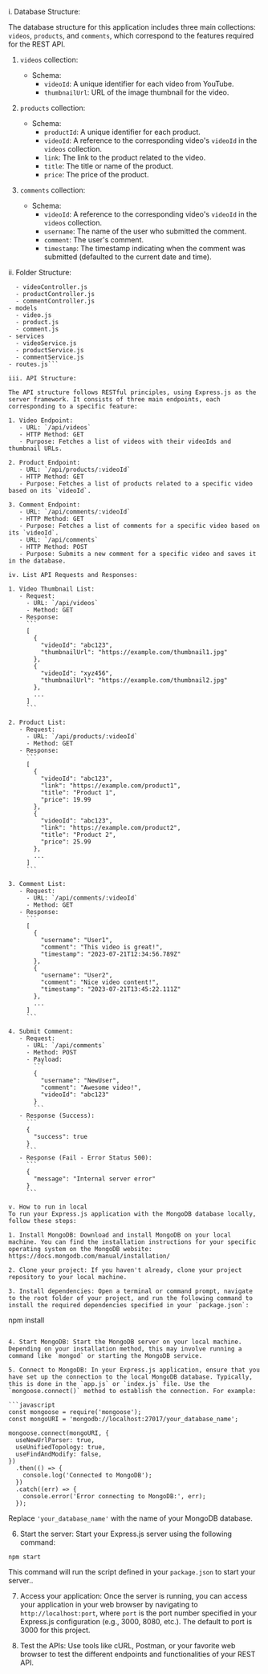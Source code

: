 i. Database Structure:

The database structure for this application includes three main collections: `videos`, `products`, and `comments`, which correspond to the features required for the REST API.

1. `videos` collection:
   - Schema:
     - `videoId`: A unique identifier for each video from YouTube.
     - `thumbnailUrl`: URL of the image thumbnail for the video.

2. `products` collection:
   - Schema:
     - `productId`: A unique identifier for each product.
     - `videoId`: A reference to the corresponding video's `videoId` in the `videos` collection.
     - `link`: The link to the product related to the video.
     - `title`: The title or name of the product.
     - `price`: The price of the product.

3. `comments` collection:
   - Schema:
     - `videoId`: A reference to the corresponding video's `videoId` in the `videos` collection.
     - `username`: The name of the user who submitted the comment.
     - `comment`: The user's comment.
     - `timestamp`: The timestamp indicating when the comment was submitted (defaulted to the current date and time).

ii. Folder Structure:
```- controllers
  - videoController.js
  - productController.js
  - commentController.js
- models
  - video.js
  - product.js
  - comment.js
- services
  - videoService.js
  - productService.js
  - commentService.js
- routes.js```

iii. API Structure:

The API structure follows RESTful principles, using Express.js as the server framework. It consists of three main endpoints, each corresponding to a specific feature:

1. Video Endpoint:
   - URL: `/api/videos`
   - HTTP Method: GET
   - Purpose: Fetches a list of videos with their videoIds and thumbnail URLs.

2. Product Endpoint:
   - URL: `/api/products/:videoId`
   - HTTP Method: GET
   - Purpose: Fetches a list of products related to a specific video based on its `videoId`.

3. Comment Endpoint:
   - URL: `/api/comments/:videoId`
   - HTTP Method: GET
   - Purpose: Fetches a list of comments for a specific video based on its `videoId`.
   - URL: `/api/comments`
   - HTTP Method: POST
   - Purpose: Submits a new comment for a specific video and saves it in the database.

iv. List API Requests and Responses:

1. Video Thumbnail List:
   - Request:
     - URL: `/api/videos`
     - Method: GET
   - Response:
     ```
     [
       {
         "videoId": "abc123",
         "thumbnailUrl": "https://example.com/thumbnail1.jpg"
       },
       {
         "videoId": "xyz456",
         "thumbnailUrl": "https://example.com/thumbnail2.jpg"
       },
       ...
     ]
     ```

2. Product List:
   - Request:
     - URL: `/api/products/:videoId`
     - Method: GET
   - Response:
     ```
     [
       {
         "videoId": "abc123",
         "link": "https://example.com/product1",
         "title": "Product 1",
         "price": 19.99
       },
       {
         "videoId": "abc123",
         "link": "https://example.com/product2",
         "title": "Product 2",
         "price": 25.99
       },
       ...
     ]
     ```

3. Comment List:
   - Request:
     - URL: `/api/comments/:videoId`
     - Method: GET
   - Response:
     ```
     [
       {
         "username": "User1",
         "comment": "This video is great!",
         "timestamp": "2023-07-21T12:34:56.789Z"
       },
       {
         "username": "User2",
         "comment": "Nice video content!",
         "timestamp": "2023-07-21T13:45:22.111Z"
       },
       ...
     ]
     ```

4. Submit Comment:
   - Request:
     - URL: `/api/comments`
     - Method: POST
     - Payload:
       ```
       {
         "username": "NewUser",
         "comment": "Awesome video!",
         "videoId": "abc123"
       }
       ```
   - Response (Success):
     ```
     {
       "success": true
     }
     ```
   - Response (Fail - Error Status 500):
     ```
     {
       "message": "Internal server error"
     }
     ```

v. How to run in local
To run your Express.js application with the MongoDB database locally, follow these steps:

1. Install MongoDB: Download and install MongoDB on your local machine. You can find the installation instructions for your specific operating system on the MongoDB website: https://docs.mongodb.com/manual/installation/

2. Clone your project: If you haven't already, clone your project repository to your local machine.

3. Install dependencies: Open a terminal or command prompt, navigate to the root folder of your project, and run the following command to install the required dependencies specified in your `package.json`:

```
npm install
```

4. Start MongoDB: Start the MongoDB server on your local machine. Depending on your installation method, this may involve running a command like `mongod` or starting the MongoDB service.

5. Connect to MongoDB: In your Express.js application, ensure that you have set up the connection to the local MongoDB database. Typically, this is done in the `app.js` or `index.js` file. Use the `mongoose.connect()` method to establish the connection. For example:

```javascript
const mongoose = require('mongoose');
const mongoURI = 'mongodb://localhost:27017/your_database_name';

mongoose.connect(mongoURI, {
  useNewUrlParser: true,
  useUnifiedTopology: true,
  useFindAndModify: false,
})
  .then(() => {
    console.log('Connected to MongoDB');
  })
  .catch((err) => {
    console.error('Error connecting to MongoDB:', err);
  });
```

Replace `'your_database_name'` with the name of your MongoDB database.

6. Start the server: Start your Express.js server using the following command:

```
npm start
```

This command will run the script defined in your `package.json` to start your server..

7. Access your application: Once the server is running, you can access your application in your web browser by navigating to `http://localhost:port`, where `port` is the port number specified in your Express.js configuration (e.g., 3000, 8080, etc.). The default to port is 3000 for this project.

8. Test the APIs: Use tools like cURL, Postman, or your favorite web browser to test the different endpoints and functionalities of your REST API.